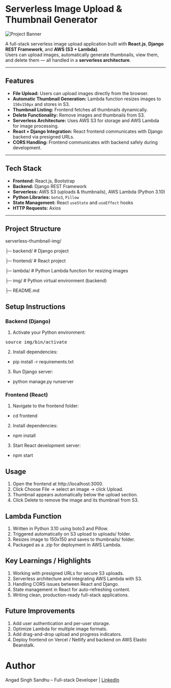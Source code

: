 # Serverless Image Upload & Thumbnail Generator

![Project Banner](https://img.shields.io/badge/Status-Completed-brightgreen)

A full-stack serverless image upload application built with **React.js**, **Django REST Framework**, and **AWS (S3 + Lambda)**.  
Users can upload images, automatically generate thumbnails, view them, and delete them — all handled in a **serverless architecture**.

---

## Features

- **File Upload:** Users can upload images directly from the browser.  
- **Automatic Thumbnail Generation:** Lambda function resizes images to `150x150px` and stores in S3.  
- **Thumbnail Listing:** Frontend fetches all thumbnails dynamically.  
- **Delete Functionality:** Remove images and thumbnails from S3.  
- **Serverless Architecture:** Uses AWS S3 for storage and AWS Lambda for image processing.  
- **React + Django Integration:** React frontend communicates with Django backend via presigned URLs.  
- **CORS Handling:** Frontend communicates with backend safely during development.  

---

## Tech Stack

- **Frontend:** React.js, Bootstrap  
- **Backend:** Django REST Framework  
- **Serverless:** AWS S3 (uploads & thumbnails), AWS Lambda (Python 3.10)  
- **Python Libraries:** `boto3`, `Pillow`  
- **State Management:** React `useState` and `useEffect` hooks  
- **HTTP Requests:** Axios  

---

## Project Structure

serverless-thumbnail-img/

├─ backend/ # Django project

├─ frontend/ # React project

├─ lambda/ # Python Lambda function for resizing images

├─ img/ # Python virtual environment (backend)

├─ README.md

## Setup Instructions

### Backend (Django)

1. Activate your Python environment:
<pre>source img/bin/activate </pre>

2. Install dependencies:
- pip install -r requirements.txt

3. Run Django server:
- python manage.py runserver

### Frontend (React)

1. Navigate to the frontend folder:

- cd frontend


2. Install dependencies:

- npm install


3. Start React development server:

- npm start


## Usage 

1. Open the frontend at http://localhost:3000.
2. Click Choose File → select an image → click Upload.
3. Thumbnail appears automatically below the upload section.
4. Click Delete to remove the image and its thumbnail from S3.

## Lambda Function

1. Written in Python 3.10 using boto3 and Pillow.
2. Triggered automatically on S3 upload to uploads/ folder.
3. Resizes image to 150x150 and saves to thumbnails/ folder.
4. Packaged as a .zip for deployment in AWS Lambda.

## Key Learnings / Highlights

1. Working with presigned URLs for secure S3 uploads.
2. Serverless architecture and integrating AWS Lambda with S3.
3. Handling CORS issues between React and Django.
4. State management in React for auto-refreshing content.
5. Writing clean, production-ready full-stack applications.

## Future Improvements

1. Add user authentication and per-user storage.
2. Optimize Lambda for multiple image formats.
3. Add drag-and-drop upload and progress indicators.
4. Deploy frontend on Vercel / Netlify and backend on AWS Elastic Beanstalk.

# Author


Angad Singh Sandhu – Full-stack Developer | [LinkedIn](https://www.linkedin.com/in/angad277/)



